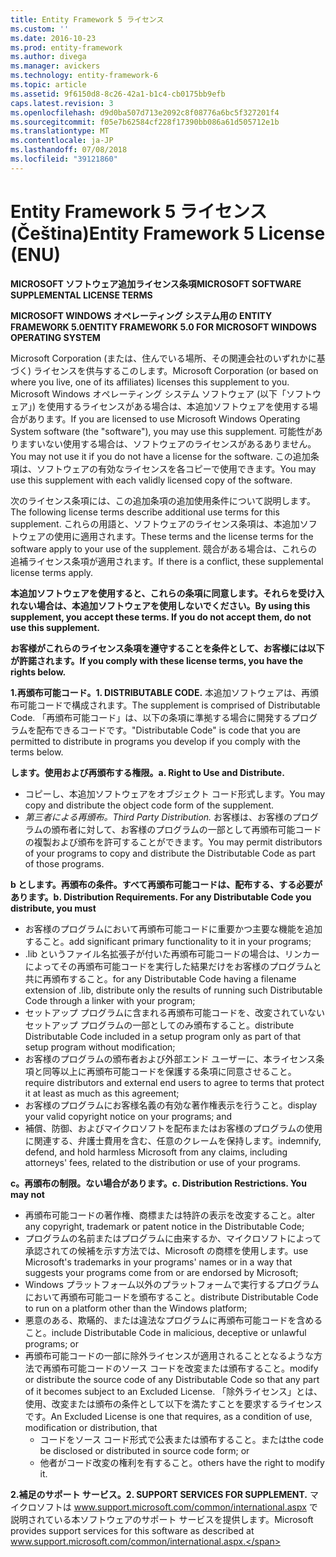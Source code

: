 ```yaml
---
title: Entity Framework 5 ライセンス
ms.custom: ''
ms.date: 2016-10-23
ms.prod: entity-framework
ms.author: divega
ms.manager: avickers
ms.technology: entity-framework-6
ms.topic: article
ms.assetid: 9f6150d8-8c26-42a1-b1c4-cb0175bb9efb
caps.latest.revision: 3
ms.openlocfilehash: d9d0ba507d713e2092c8f08776a6bc5f327201f4
ms.sourcegitcommit: f05e7b62584cf228f17390bb086a61d505712e1b
ms.translationtype: MT
ms.contentlocale: ja-JP
ms.lasthandoff: 07/08/2018
ms.locfileid: "39121860"
---
```

# <a name="entity-framework-5-license-enu"></a><span data-ttu-id="a5fc9-102">Entity Framework 5 ライセンス (Čeština)</span><span class="sxs-lookup"><span data-stu-id="a5fc9-102">Entity Framework 5 License (ENU)</span></span>
<span data-ttu-id="a5fc9-103">**MICROSOFT ソフトウェア追加ライセンス条項**</span><span class="sxs-lookup"><span data-stu-id="a5fc9-103">**MICROSOFT SOFTWARE SUPPLEMENTAL LICENSE TERMS**</span></span>

<span data-ttu-id="a5fc9-104">**MICROSOFT WINDOWS オペレーティング システム用の ENTITY FRAMEWORK 5.0**</span><span class="sxs-lookup"><span data-stu-id="a5fc9-104">**ENTITY FRAMEWORK 5.0 FOR MICROSOFT WINDOWS OPERATING SYSTEM**</span></span>

<span data-ttu-id="a5fc9-105">Microsoft Corporation (または、住んでいる場所、その関連会社のいずれかに基づく) ライセンスを供与するこのします。</span><span class="sxs-lookup"><span data-stu-id="a5fc9-105">Microsoft Corporation (or based on where you live, one of its affiliates) licenses this supplement to you.</span></span> <span data-ttu-id="a5fc9-106">Microsoft Windows オペレーティング システム ソフトウェア (以下「ソフトウェア」) を使用するライセンスがある場合は、本追加ソフトウェアを使用する場合があります。</span><span class="sxs-lookup"><span data-stu-id="a5fc9-106">If you are licensed to use Microsoft Windows Operating System software (the "software"), you may use this supplement.</span></span> <span data-ttu-id="a5fc9-107">可能性がありますいない使用する場合は、ソフトウェアのライセンスがあるありません。</span><span class="sxs-lookup"><span data-stu-id="a5fc9-107">You may not use it if you do not have a license for the software.</span></span> <span data-ttu-id="a5fc9-108">この追加条項は、ソフトウェアの有効なライセンスを各コピーで使用できます。</span><span class="sxs-lookup"><span data-stu-id="a5fc9-108">You may use this supplement with each validly licensed copy of the software.</span></span>

<span data-ttu-id="a5fc9-109">次のライセンス条項には、この追加条項の追加使用条件について説明します。</span><span class="sxs-lookup"><span data-stu-id="a5fc9-109">The following license terms describe additional use terms for this supplement.</span></span> <span data-ttu-id="a5fc9-110">これらの用語と、ソフトウェアのライセンス条項は、本追加ソフトウェアの使用に適用されます。</span><span class="sxs-lookup"><span data-stu-id="a5fc9-110">These terms and the license terms for the software apply to your use of the supplement.</span></span> <span data-ttu-id="a5fc9-111">競合がある場合は、これらの追補ライセンス条項が適用されます。</span><span class="sxs-lookup"><span data-stu-id="a5fc9-111">If there is a conflict, these supplemental license terms apply.</span></span>

<span data-ttu-id="a5fc9-112">**本追加ソフトウェアを使用すると、これらの条項に同意します。それらを受け入れない場合は、本追加ソフトウェアを使用しないでください。**</span><span class="sxs-lookup"><span data-stu-id="a5fc9-112">**By using this supplement, you accept these terms. If you do not accept them, do not use this supplement.**</span></span>

<span data-ttu-id="a5fc9-113">**お客様がこれらのライセンス条項を遵守することを条件として、お客様には以下が許諾されます。**</span><span class="sxs-lookup"><span data-stu-id="a5fc9-113">**If you comply with these license terms, you have the rights below.**</span></span>

<span data-ttu-id="a5fc9-114">**1.再頒布可能コード。**</span><span class="sxs-lookup"><span data-stu-id="a5fc9-114">**1. DISTRIBUTABLE CODE.**</span></span> <span data-ttu-id="a5fc9-115">本追加ソフトウェアは、再頒布可能コードで構成されます。</span><span class="sxs-lookup"><span data-stu-id="a5fc9-115">The supplement is comprised of Distributable Code.</span></span> <span data-ttu-id="a5fc9-116">「再頒布可能コード」は、以下の条項に準拠する場合に開発するプログラムを配布できるコードです。</span><span class="sxs-lookup"><span data-stu-id="a5fc9-116">"Distributable Code" is code that you are permitted to distribute in programs you develop if you comply with the terms below.</span></span>

<span data-ttu-id="a5fc9-117">**します。使用および再頒布する権限。**</span><span class="sxs-lookup"><span data-stu-id="a5fc9-117">**a. Right to Use and Distribute.**</span></span>

-   <span data-ttu-id="a5fc9-118">コピーし、本追加ソフトウェアをオブジェクト コード形式します。</span><span class="sxs-lookup"><span data-stu-id="a5fc9-118">You may copy and distribute the object code form of the supplement.</span></span>
-   <span data-ttu-id="a5fc9-119">*第三者による再頒布。*</span><span class="sxs-lookup"><span data-stu-id="a5fc9-119">*Third Party Distribution.*</span></span> <span data-ttu-id="a5fc9-120">お客様は、お客様のプログラムの頒布者に対して、お客様のプログラムの一部として再頒布可能コードの複製および頒布を許可することができます。</span><span class="sxs-lookup"><span data-stu-id="a5fc9-120">You may permit distributors of your programs to copy and distribute the Distributable Code as part of those programs.</span></span>

<span data-ttu-id="a5fc9-121">**b とします。再頒布の条件。すべて再頒布可能コードは、配布する、する必要があります。**</span><span class="sxs-lookup"><span data-stu-id="a5fc9-121">**b. Distribution Requirements. For any Distributable Code you distribute, you must**</span></span>

-   <span data-ttu-id="a5fc9-122">お客様のプログラムにおいて再頒布可能コードに重要かつ主要な機能を追加すること。</span><span class="sxs-lookup"><span data-stu-id="a5fc9-122">add significant primary functionality to it in your programs;</span></span>
-   <span data-ttu-id="a5fc9-123">.lib というファイル名拡張子が付いた再頒布可能コードの場合は、リンカーによってその再頒布可能コードを実行した結果だけをお客様のプログラムと共に再頒布すること。</span><span class="sxs-lookup"><span data-stu-id="a5fc9-123">for any Distributable Code having a filename extension of .lib, distribute only the results of running such Distributable Code through a linker with your program;</span></span>
-   <span data-ttu-id="a5fc9-124">セットアップ プログラムに含まれる再頒布可能コードを、改変されていないセットアップ プログラムの一部としてのみ頒布すること。</span><span class="sxs-lookup"><span data-stu-id="a5fc9-124">distribute Distributable Code included in a setup program only as part of that setup program without modification;</span></span>
-   <span data-ttu-id="a5fc9-125">お客様のプログラムの頒布者および外部エンド ユーザーに、本ライセンス条項と同等以上に再頒布可能コードを保護する条項に同意させること。</span><span class="sxs-lookup"><span data-stu-id="a5fc9-125">require distributors and external end users to agree to terms that protect it at least as much as this agreement;</span></span>
-   <span data-ttu-id="a5fc9-126">お客様のプログラムにお客様名義の有効な著作権表示を行うこと。</span><span class="sxs-lookup"><span data-stu-id="a5fc9-126">display your valid copyright notice on your programs; and</span></span>
-   <span data-ttu-id="a5fc9-127">補償、防御、およびマイクロソフトを配布またはお客様のプログラムの使用に関連する、弁護士費用を含む、任意のクレームを保持します。</span><span class="sxs-lookup"><span data-stu-id="a5fc9-127">indemnify, defend, and hold harmless Microsoft from any claims, including attorneys' fees, related to the distribution or use of your programs.</span></span>

<span data-ttu-id="a5fc9-128">**c。再頒布の制限。ない場合があります。**</span><span class="sxs-lookup"><span data-stu-id="a5fc9-128">**c. Distribution Restrictions. You may not**</span></span>

-   <span data-ttu-id="a5fc9-129">再頒布可能コードの著作権、商標または特許の表示を改変すること。</span><span class="sxs-lookup"><span data-stu-id="a5fc9-129">alter any copyright, trademark or patent notice in the Distributable Code;</span></span>
-   <span data-ttu-id="a5fc9-130">プログラムの名前またはプログラムに由来するか、マイクロソフトによって承認されての候補を示す方法では、Microsoft の商標を使用します。</span><span class="sxs-lookup"><span data-stu-id="a5fc9-130">use Microsoft's trademarks in your programs' names or in a way that suggests your programs come from or are endorsed by Microsoft;</span></span>
-   <span data-ttu-id="a5fc9-131">Windows プラットフォーム以外のプラットフォームで実行するプログラムにおいて再頒布可能コードを頒布すること。</span><span class="sxs-lookup"><span data-stu-id="a5fc9-131">distribute Distributable Code to run on a platform other than the Windows platform;</span></span>
-   <span data-ttu-id="a5fc9-132">悪意のある、欺瞞的、または違法なプログラムに再頒布可能コードを含めること。</span><span class="sxs-lookup"><span data-stu-id="a5fc9-132">include Distributable Code in malicious, deceptive or unlawful programs; or</span></span>
-   <span data-ttu-id="a5fc9-133">再頒布可能コードの一部に除外ライセンスが適用されることとなるような方法で再頒布可能コードのソース コードを改変または頒布すること。</span><span class="sxs-lookup"><span data-stu-id="a5fc9-133">modify or distribute the source code of any Distributable Code so that any part of it becomes subject to an Excluded License.</span></span> <span data-ttu-id="a5fc9-134">「除外ライセンス」とは、使用、改変または頒布の条件として以下を満たすことを要求するライセンスです。</span><span class="sxs-lookup"><span data-stu-id="a5fc9-134">An Excluded License is one that requires, as a condition of use, modification or distribution, that</span></span>
    -   <span data-ttu-id="a5fc9-135">コードをソース コード形式で公表または頒布すること。または</span><span class="sxs-lookup"><span data-stu-id="a5fc9-135">the code be disclosed or distributed in source code form; or</span></span>
    -   <span data-ttu-id="a5fc9-136">他者がコード改変の権利を有すること。</span><span class="sxs-lookup"><span data-stu-id="a5fc9-136">others have the right to modify it.</span></span>

<span data-ttu-id="a5fc9-137">**2.補足のサポート サービス。**</span><span class="sxs-lookup"><span data-stu-id="a5fc9-137">**2. SUPPORT SERVICES FOR SUPPLEMENT.**</span></span> <span data-ttu-id="a5fc9-138">マイクロソフトは www.support.microsoft.com/common/international.aspx で説明されている本ソフトウェアのサポート サービスを提供します。</span><span class="sxs-lookup"><span data-stu-id="a5fc9-138">Microsoft provides support services for this software as described at www.support.microsoft.com/common/international.aspx.</span></span>
